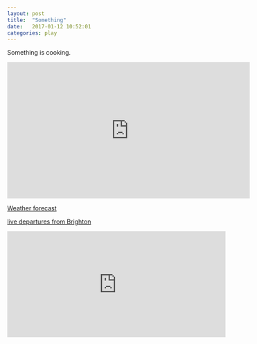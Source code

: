 ```yaml
---
layout: post
title:  "Something"
date:   2017-01-12 10:52:01
categories: play
---
```


Something is cooking.

<iframe width="560" height="315" src="https://www.youtube.com/embed/6pEB9Rf91Zg" frameborder="0" allowfullscreen></iframe>

<a href="http://www.bbc.co.uk/weather/forecast-video/21416743" target="_blank">Weather forecast</a>

<a href="http://ojp.nationalrail.co.uk/service/ldbboard/dep/BTN" target="_blank">live departures from Brighton</a>


<iframe id="forecast_embed" type="text/html" frameborder="0" height="245" width="100%" src="https://forecast.io/embed/#lat=50.8418949&lon=0.2770231&name=Shoreham by sea&units=uk"> </iframe>